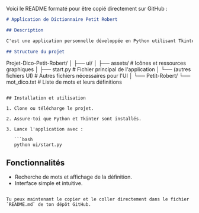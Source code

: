 Voici le README formaté pour être copié directement sur GitHub :

```markdown
# Application de Dictionnaire Petit Robert

## Description

C'est une application personnelle développée en Python utilisant Tkinter pour créer une interface graphique. Elle permet de rechercher des mots dans un fichier `mot_dico.txt` et d'afficher leurs définitions.

## Structure du projet

```
Projet-Dico-Petit-Robert/
│
├── ui/
│   ├── assets/                # Icônes et ressources graphiques
│   ├── start.py               # Fichier principal de l'application
│   └── (autres fichiers UI)   # Autres fichiers nécessaires pour l'UI
│
└── Petit-Robert/
    └── mot_dico.txt           # Liste de mots et leurs définitions
```

## Installation et utilisation

1. Clone ou télécharge le projet.

2. Assure-toi que Python et Tkinter sont installés.

3. Lance l'application avec :

   ```bash
   python ui/start.py
   ```

## Fonctionnalités

- Recherche de mots et affichage de la définition.
- Interface simple et intuitive.

```

Tu peux maintenant le copier et le coller directement dans le fichier `README.md` de ton dépôt GitHub.
